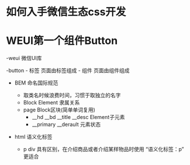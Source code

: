 # 如何入手微信生态css开发
# WEUI第一个组件Button
-weui
    微信UI库

-button
    - 标签
        页面由标签组成
    - 组件
        页面由组件组成

- BEM 命名国际规范
    - 取类名时候浪费时间，习惯于取独立的名字
    - Block Element 隶属关系
    - page Block区块(简单单词复用)
        - __hd __bd __title __desc Element子元素
        - __primary __derault 元素状态

- html 语义化标签
    - p div 具有区别，在介绍商品或者介绍某样物品时使用 “语义化标签：p” 更适合
